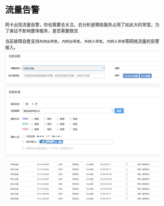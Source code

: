# 流量告警

网卡出现流量告警，你也需要去关注，去分析是哪些服务占用了如此大的带宽，为了保证不影响整体服务，是否需要限流

当前故障自愈支持`外网出带宽`、`内网出带宽`、`外网入带宽`、`内网入带宽`等网络流量的告警接入。
![](../assets/14955129158481.jpg)

![](../assets/14955127999644.jpg)
